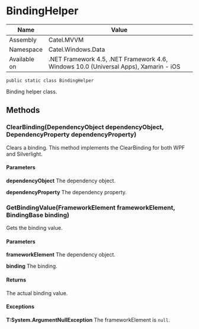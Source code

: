 

# BindingHelper

Name|Value
---|---
Assembly|Catel.MVVM
Namespace|Catel.Windows.Data
Available on|.NET Framework 4.5, .NET Framework 4.6, Windows 10.0 (Universal Apps), Xamarin - iOS

```
public static class BindingHelper
```

Binding helper class.



## Methods

### ClearBinding(DependencyObject dependencyObject, DependencyProperty dependencyProperty)

Clears a binding. This method implements the ClearBinding for both WPF and Silverlight.

#### Parameters

**dependencyObject**
The dependency object.

**dependencyProperty**
The dependency property.



### GetBindingValue(FrameworkElement frameworkElement, BindingBase binding)

Gets the binding value.

#### Parameters

**frameworkElement**
The dependency object.

**binding**
The binding.

#### Returns

The actual binding value.

#### Exceptions

**T:System.ArgumentNullException**
The frameworkElement is ```null```.



